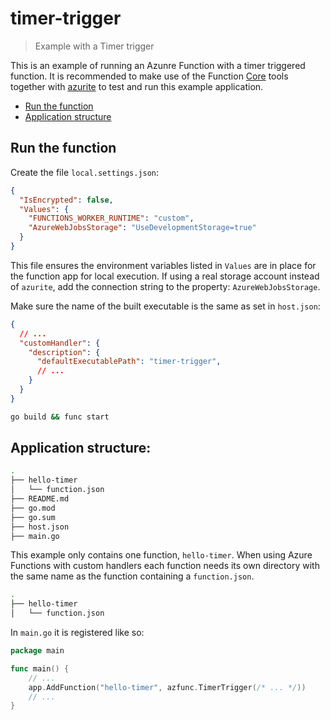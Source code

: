 # timer-trigger

> Example with a Timer trigger

This is an example of running an Azunre Function with a timer triggered function. It is recommended to make use of the Function [Core](https://learn.microsoft.com/en-us/azure/azure-functions/functions-run-local) tools together with [azurite](https://learn.microsoft.com/en-us/azure/storage/common/storage-use-azurite) to test and run this example application.

* [Run the function](#run-the-function)
* [Application structure](#application-structure)

## Run the function

Create the file `local.settings.json`:

```json
{
  "IsEncrypted": false,
  "Values": {
    "FUNCTIONS_WORKER_RUNTIME": "custom",
    "AzureWebJobsStorage": "UseDevelopmentStorage=true"
  }
}
```

This file ensures the environment variables listed in `Values` are in place for the function app for local execution.
If using a real storage account instead of `azurite`, add the connection string to the property: `AzureWebJobsStorage`.

Make sure the name of the built executable is the same as set in `host.json`:

```json
{
  // ...
  "customHandler": {
    "description": {
      "defaultExecutablePath": "timer-trigger",
      // ...
    }
  }
}
```

```sh
go build && func start
```

## Application structure:

```sh
.
├── hello-timer
│   └── function.json
├── README.md
├── go.mod
├── go.sum
├── host.json
├── main.go
```

This example only contains one function, `hello-timer`. When using Azure Functions with custom handlers each function needs its own directory with the same name as the function containing a `function.json`.

```sh
.
├── hello-timer
│   └── function.json
```

In `main.go` it is registered like so:

```go
package main

func main() {
    // ...
    app.AddFunction("hello-timer", azfunc.TimerTrigger(/* ... */))
    // ...
}
```
